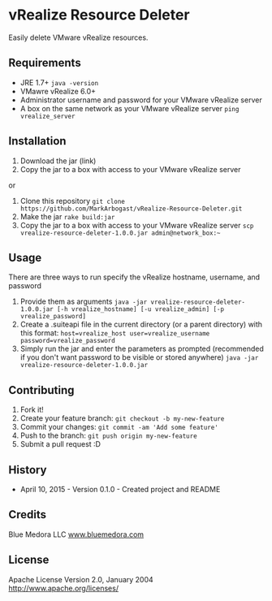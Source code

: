 # vRealize Resource Deleter

Easily delete VMware vRealize resources.

## Requirements

* JRE 1.7+ `java -version`
* VMawre vRealize 6.0+
* Administrator username and password for your VMware vRealize server
* A box on the same network as your VMware vRealize server `ping vrealize_server`

## Installation

1. Download the jar (link)
2. Copy the jar to a box with access to your VMware vRealize server

or

1. Clone this repository `git clone https://github.com/MarkArbogast/vRealize-Resource-Deleter.git`
2. Make the jar `rake build:jar`
3. Copy the jar to a box with access to your VMware vRealize server `scp vrealize-resource-deleter-1.0.0.jar admin@network_box:~`

## Usage

There are three ways to run specify the vRealize hostname, username, and password

1. Provide them as arguments `java -jar vrealize-resource-deleter-1.0.0.jar [-h vrealize_hostname] [-u vrealize_admin] [-p vrealize_password]`
2. Create a .suiteapi file in the current directory (or a parent directory) with this format:
`host=vrealize_host
user=vrealize_username
password=vrealize_password`
3. Simply run the jar and enter the parameters as prompted (recommended if you don't want password to be visible or stored anywhere) `java -jar vrealize-resource-deleter-1.0.0.jar`

## Contributing

1. Fork it!
2. Create your feature branch: `git checkout -b my-new-feature`
3. Commit your changes: `git commit -am 'Add some feature'`
4. Push to the branch: `git push origin my-new-feature`
5. Submit a pull request :D

## History

* April 10, 2015 - Version 0.1.0 - Created project and README

## Credits

Blue Medora LLC
www.bluemedora.com

## License

Apache License
Version 2.0, January 2004
http://www.apache.org/licenses/
